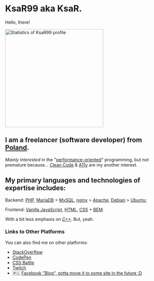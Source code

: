 # KsaR99 aka KsaR.

Hello, there!

<img alt="Statistics of KsaR99 profile" height="318" src="https://github-readme-stats.vercel.app/api?show_icons=true&theme=monokai&rank_icon=percentile&username=KsaR99&show=reviews,discussions_started,discussions_answered,prs_merged,prs_merged_percentage">

## I am a freelancer (software developer) from [Poland](https://en.wikipedia.org/wiki/Poland).

_Mainly interested_ in the "[performance-oriented](https://en.wikipedia.org/wiki/Program_optimization#)" programming, but not premature because… [Clean Code](https://en.m.wiktionary.org/wiki/clean_code#Noun) & [A11y](https://developer.mozilla.org/en-US/docs/Web/Accessibility) are my another interest.


## My primary languages and technologies of expertise includes:

Backend: [PHP](https://www.php.net/), [MariaDB](https://mariadb.org/) > [MySQL](https://www.mysql.com/), [nginx](https://nginx.org/en/) > [Apache](https://httpd.apache.org/), [Debian](https://www.debian.org/) > [Ubuntu](https://ubuntu.com/);

Frontend: [Vanilla JavaScript](https://developer.mozilla.org/en-US/docs/Web/JavaScript), [HTML](https://developer.mozilla.org/en-US/docs/Glossary/HTML5), [CSS](https://developer.mozilla.org/en-US/docs/Web/CSS) + [BEM](https://en.bem.info/methodology/quick-start/).

With a bit less emphasis on _[C++](https://cplusplus.com/)_. But, yeah.

### Links to Other Platforms

You can also find me on other platforms:
- [StackOverflow](https://stackoverflow.com/users/5304702/ksar)
- [CodePen](https://codepen.io/ksar99)
- [CSS Battle](https://cssbattle.dev/player/ksar)
- [Twitch](https://www.twitch.tv/ksaruu)
- 🇵🇱 [Facebook "Blog", gotta move it to some site in the future :D](https://www.facebook.com/ksar.ciekawostki)

